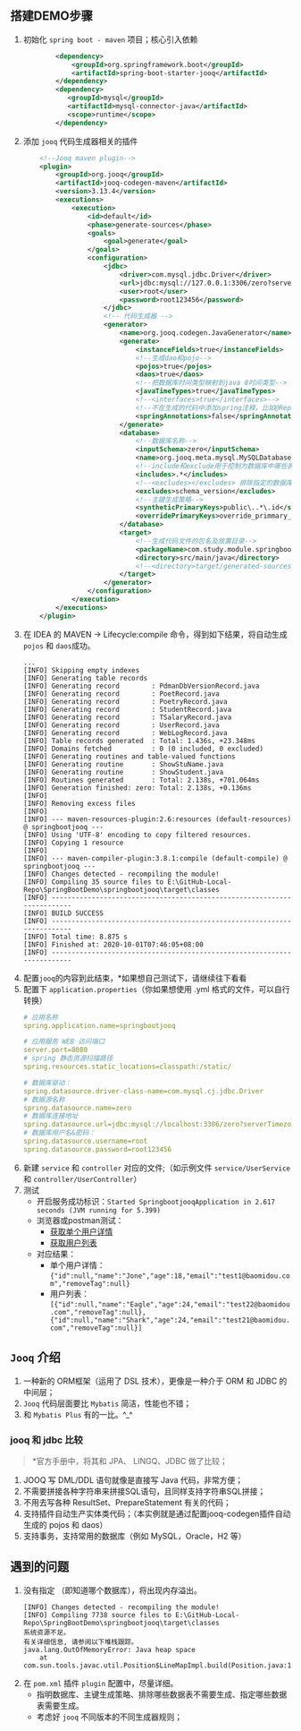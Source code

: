## 搭建DEMO步骤
1. 初始化 `spring boot - maven` 项目；核心引入依赖
    ```xml
            <dependency>
                <groupId>org.springframework.boot</groupId>
                <artifactId>spring-boot-starter-jooq</artifactId>
            </dependency>
            <dependency>
               <groupId>mysql</groupId>
               <artifactId>mysql-connector-java</artifactId>
               <scope>runtime</scope>
            </dependency>
    ```
2. 添加 `jooq` 代码生成器相关的插件
    ```xml
        <!--Jooq maven plugin-->
        <plugin>
            <groupId>org.jooq</groupId>
            <artifactId>jooq-codegen-maven</artifactId>
            <version>3.13.4</version>
            <executions>
                <execution>
                    <id>default</id>
                    <phase>generate-sources</phase>
                    <goals>
                        <goal>generate</goal>
                    </goals>
                    <configuration>
                        <jdbc>
                            <driver>com.mysql.jdbc.Driver</driver>
                            <url>jdbc:mysql://127.0.0.1:3306/zero?serverTimezone=UTC</url>
                            <user>root</user>
                            <password>root123456</password>
                        </jdbc>
                        <!-- 代码生成器 -->
                        <generator>
                            <name>org.jooq.codegen.JavaGenerator</name>
                            <generate>
                                <instanceFields>true</instanceFields>
                                <!--生成dao和pojo-->
                                <pojos>true</pojos>
                                <daos>true</daos>
                                <!--把数据库时间类型映射到java 8时间类型-->
                                <javaTimeTypes>true</javaTimeTypes>
                                <!--<interfaces>true</interfaces>-->
                                <!--不在生成的代码中添加spring注释，比如@Repository-->
                                <springAnnotations>false</springAnnotations>
                            </generate>
                            <database>
                                <!--数据库名称-->
                                <inputSchema>zero</inputSchema>
                                <name>org.jooq.meta.mysql.MySQLDatabase</name>
                                <!--include和exclude用于控制为数据库中哪些表生成代码-->
                                <includes>.*</includes>
                                <!--<excludes></excludes> 排除指定的数据库表-->
                                <excludes>schema_version</excludes>
                                <!--主键生成策略-->
                                <syntheticPrimaryKeys>public\..*\.id</syntheticPrimaryKeys>
                                <overridePrimaryKeys>override_primmary_key</overridePrimaryKeys>
                            </database>
                            <target>
                                <!--生成代码文件的包名及放置目录-->
                                <packageName>com.study.module.springbootjooq.generate</packageName>
                                <directory>src/main/java</directory>
                                <!--<directory>target/generated-sources/jooq</directory>-->
                            </target>
                        </generator>
                    </configuration>
                </execution>
            </executions>
        </plugin>
    ```
3. 在 IDEA 的 MAVEN → Lifecycle:compile 命令，得到如下结果，将自动生成 `pojos` 和 `daos`成功。
    ```text
    ...
    [INFO] Skipping empty indexes   
    [INFO] Generating table records 
    [INFO] Generating record        : PdmanDbVersionRecord.java
    [INFO] Generating record        : PoetRecord.java
    [INFO] Generating record        : PoetryRecord.java
    [INFO] Generating record        : StudentRecord.java
    [INFO] Generating record        : TSalaryRecord.java
    [INFO] Generating record        : UserRecord.java
    [INFO] Generating record        : WebLogRecord.java
    [INFO] Table records generated  : Total: 1.436s, +23.348ms
    [INFO] Domains fetched          : 0 (0 included, 0 excluded)
    [INFO] Generating routines and table-valued functions
    [INFO] Generating routine       : ShowStuName.java
    [INFO] Generating routine       : ShowStudent.java
    [INFO] Routines generated       : Total: 2.138s, +701.064ms
    [INFO] Generation finished: zero: Total: 2.138s, +0.136ms
    [INFO]                          
    [INFO] Removing excess files    
    [INFO] 
    [INFO] --- maven-resources-plugin:2.6:resources (default-resources) @ springbootjooq ---
    [INFO] Using 'UTF-8' encoding to copy filtered resources.
    [INFO] Copying 1 resource
    [INFO] 
    [INFO] --- maven-compiler-plugin:3.8.1:compile (default-compile) @ springbootjooq ---
    [INFO] Changes detected - recompiling the module!
    [INFO] Compiling 35 source files to E:\GitHub-Local-Repo\SpringBootDemo\springbootjooq\target\classes
    [INFO] ------------------------------------------------------------------------
    [INFO] BUILD SUCCESS
    [INFO] ------------------------------------------------------------------------
    [INFO] Total time: 8.875 s
    [INFO] Finished at: 2020-10-01T07:46:05+08:00
    [INFO] ------------------------------------------------------------------------
    ```
4. 配置`jooq`的内容到此结束，*如果想自己测试下，请继续往下看看
5. 配置下 `application.properties`（你如果想使用 .yml 格式的文件，可以自行转换）
    ```yaml
    # 应用名称
    spring.application.name=springbootjooq
    
    # 应用服务 WEB 访问端口
    server.port=8080
    # spring 静态资源扫描路径
    spring.resources.static_locations=classpath:/static/
    
    # 数据库驱动：
    spring.datasource.driver-class-name=com.mysql.cj.jdbc.Driver
    # 数据源名称
    spring.datasource.name=zero
    # 数据库连接地址
    spring.datasource.url=jdbc:mysql://localhost:3306/zero?serverTimezone=UTC
    # 数据库用户名&密码：
    spring.datasource.username=root
    spring.datasource.password=root123456
    ```
6. 新建 `service` 和 `controller` 对应的文件;（如示例文件 `service/UserService` 和 `controller/UserController`）
7. 测试
    - 开启服务成功标识：`Started SpringbootjooqApplication in 2.617 seconds (JVM running for 5.399)`
    - 浏览器或postman测试：
        + [获取单个用户详情](http://localhost:8080/springbootjooq/user/1)
        + [获取用户列表](http://localhost:8080/springbootjooq/user/list)
    - 对应结果：
        + 单个用户详情：`{"id":null,"name":"Jone","age":18,"email":"test1@baomidou.com","removeTag":null}`
        + 用户列表：`[{"id":null,"name":"Eagle","age":24,"email":"test22@baomidou.com","removeTag":null},{"id":null,"name":"Shark","age":24,"email":"test21@baomidou.com","removeTag":null}]`


## `Jooq` 介绍
1. 一种新的 ORM框架（运用了 DSL 技术），更像是一种介于 ORM 和 JDBC 的中间层；
2. `Jooq` 代码层面要比 `Mybatis` 简洁，性能也不错；
3. 和 `Mybatis Plus` 有的一比。^_^

### jooq 和 jdbc 比较
> *官方手册中，将其和 JPA、 LINGQ、JDBC 做了比较；
1. JOOQ 写 DML/DDL 语句就像是直接写 Java 代码，非常方便；
2. 不需要拼接各种字符串来拼接SQL语句，且同样支持字符串SQL拼接；
3. 不用去写各种 ResultSet、PrepareStatement 有关的代码；
4. 支持插件自动生产实体类代码；（本实例就是通过配置jooq-codegen插件自动生成的 pojos 和 daos）
5. 支持事务，支持常用的数据库（例如 MySQL，Oracle，H2 等）





## 遇到的问题
1. 没有指定<intputSchema> （即知道哪个数据库），将出现内存溢出。
    ```text
    [INFO] Changes detected - recompiling the module!
    [INFO] Compiling 7738 source files to E:\GitHub-Local-Repo\SpringBootDemo\springbootjooq\target\classes
    系统资源不足。
    有关详细信息, 请参阅以下堆栈跟踪。
    java.lang.OutOfMemoryError: Java heap space
        at com.sun.tools.javac.util.Position$LineMapImpl.build(Position.java:153)
    ```
2. 在 `pom.xml` 插件 `plugin` 配置中，尽量详细。
    - 指明数据库、主键生成策略、排除哪些数据表不需要生成、指定哪些数据表需要生成。
    - 考虑好 `jooq` 不同版本的不同生成器规则；
